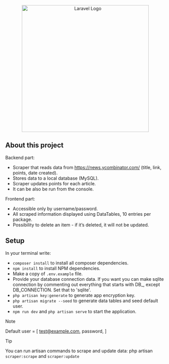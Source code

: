 <p align="center"><a href="https://codnity.com/lv/" target="_blank"><img src="https://codnity.com/_next/image/?url=%2Ficons%2Fcodnity-logo.svg&w=256&q=75" width="400" alt="Laravel Logo"></a></p>

## About this project

Backend part:
- Scraper that reads data from https://news.ycombinator.com/ (title, link, points, date created).
- Stores data to a local database (MySQL).
- Scraper updates points for each article.
- It can be also be run from the console.

Frontend part:
- Accessible only by username/password.
- All scraped information displayed using DataTables, 10 entries per package.
- Possibility to delete an item - if it’s deleted, it will not be updated.

## Setup

In your terminal write:
- `composer install` to install all composer dependencies.
- `npm install` to install NPM dependencies.
- Make a copy of `.env.example` file.
- Provide your database connection data. If you want you can make sqlite connection by commenting out everything that starts with DB_, except DB_CONNECTION. Set that to 'sqlite'.
- `php artisan key:generate` to generate app encryption key.
- `php artisan migrate --seed` to generate data tables and seed default user.
- `npm run dev` and `php artisan serve` to start the application.

> [!NOTE]
> Default user = [
>    test@example.com, 
>   password,
>  ] 


> [!TIP]
> You can run artisan commands to scrape and update data:
> php artisan `scraper:scrape` and `scraper:update`

